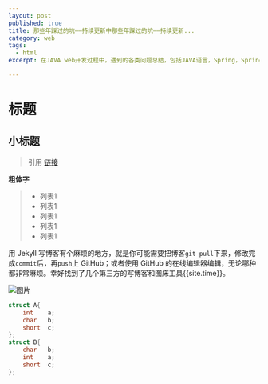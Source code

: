 ```yaml
---
layout: post
published: true
title: 那些年踩过的坑——持续更新中那些年踩过的坑——持续更新...
category: web
tags: 
  - html
excerpt: 在JAVA web开发过程中，遇到的各类问题总结，包括JAVA语言，Spring，Spring mvc，ibatis框架等使用过程中遇到的一些常见的，或者不常见的问题。分条列举，附有问题详情以及解决方案。

---
```


# 标题
## 小标题
>引用
[链接]({{site.baseurl}})

**粗体字**

> * 列表1
> * 列表1
> * 列表1
> * 列表1
> * 列表1


用 Jekyll 写博客有个麻烦的地方，就是你可能需要把博客`git pull`下来，修改完成`commit`后，再`push`上 GitHub；或者使用 GitHub 的在线编辑器编辑，无论哪种都非常麻烦。幸好找到了几个第三方的写博客和图床工具{{site.time}}。

![图片]({{site.baseurl}}/assets/img/1.jpg)

```cpp
struct A{
    int    a;
    char   b;
    short  c;
};
struct B{
    char   b;
    int    a;
    short  c;
};
```

```cpp

```